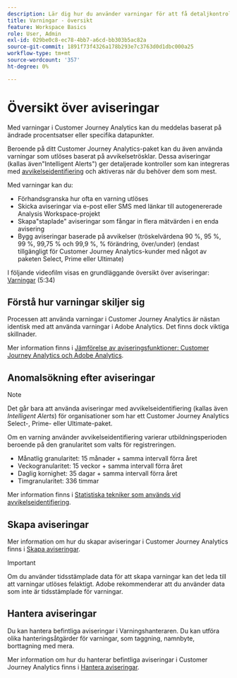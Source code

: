```yaml
---
description: Lär dig hur du använder varningar för att få detaljkontroll över meddelanden och integrering med avvikelseidentifiering.
title: Varningar - översikt
feature: Workspace Basics
role: User, Admin
exl-id: 029be0c8-ec78-4bb7-a6cd-bb303b5ac82a
source-git-commit: 1891f73f4326a178b293e7c3763d0d1dbc000a25
workflow-type: tm+mt
source-wordcount: '357'
ht-degree: 0%

---
```


# Översikt över aviseringar

Med varningar i Customer Journey Analytics kan du meddelas baserat på ändrade procentsatser eller specifika datapunkter.

Beroende på ditt Customer Journey Analytics-paket kan du även använda varningar som utlöses baserat på avvikelsetrösklar. Dessa aviseringar (kallas även&quot;Intelligent Alerts&quot;) ger detaljerade kontroller som kan integreras med [avvikelseidentifiering](/help/analysis-workspace/c-anomaly-detection/anomaly-detection.md) och aktiveras när du behöver dem som mest.

Med varningar kan du:

* Förhandsgranska hur ofta en varning utlöses
* Skicka aviseringar via e-post eller SMS med länkar till autogenererade Analysis Workspace-projekt
* Skapa&quot;staplade&quot; aviseringar som fångar in flera mätvärden i en enda avisering
* Bygg aviseringar baserade på avvikelser (tröskelvärdena 90 %, 95 %, 99 %, 99,75 % och 99,9 %, % förändring, över/under) (endast tillgängligt för Customer Journey Analytics-kunder med något av paketen Select, Prime eller Ultimate)

I följande videofilm visas en grundläggande översikt över aviseringar: [Varningar](https://experienceleague.adobe.com/docs/analytics-learn/tutorials/data-science/intelligent-alerts.html) (5:34)

## Förstå hur varningar skiljer sig

Processen att använda varningar i Customer Journey Analytics är nästan identisk med att använda varningar i Adobe Analytics. Det finns dock viktiga skillnader.

Mer information finns i [Jämförelse av aviseringsfunktioner: Customer Journey Analytics och Adobe Analytics](/help/components/c-intelligent-alerts/alerts-feature-comparison.md).

## Anomalsökning efter aviseringar

>[!NOTE]
>
>Det går bara att använda aviseringar med avvikelseidentifiering (kallas även _Intelligent Alerts_) för organisationer som har ett Customer Journey Analytics Select-, Prime- eller Ultimate-paket.

Om en varning använder avvikelseidentifiering varierar utbildningsperioden beroende på den granularitet som valts för registreringen.

* Månatlig granularitet: 15 månader + samma intervall förra året
* Veckogranularitet: 15 veckor + samma intervall förra året
* Daglig kornighet: 35 dagar + samma intervall förra året
* Timgranularitet: 336 timmar

Mer information finns i [Statistiska tekniker som används vid avvikelseidentifiering](/help/analysis-workspace/c-anomaly-detection/statistics-anomaly-detection.md).

## Skapa aviseringar

Mer information om hur du skapar aviseringar i Customer Journey Analytics finns i [Skapa aviseringar](/help/components/c-intelligent-alerts/alert-builder.md).

>[!IMPORTANT]
>
>Om du använder tidsstämplade data för att skapa varningar kan det leda till att varningar utlöses felaktigt. Adobe rekommenderar att du använder data som inte är tidsstämplade för varningar.

## Hantera aviseringar

Du kan hantera befintliga aviseringar i Varningshanteraren. Du kan utföra olika hanteringsåtgärder för varningar, som taggning, namnbyte, borttagning med mera.

Mer information om hur du hanterar befintliga aviseringar i Customer Journey Analytics finns i [Hantera aviseringar](/help/components/c-intelligent-alerts/alert-manager.md).
